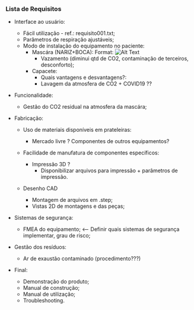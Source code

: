 ### Lista de Requisitos

- Interface ao usuário:
  - Fácil utilização - ref.: requisito001.txt;
  - Parâmetros de respiração ajustáveis;
  - Modo de instalação do equipamento no paciente:
    - Mascára (NARIZ+BOCA):
    Format: ![Alt Text](url) 
      - Vazamento (diminui qtd de CO2, contaminação de terceiros, desconforto);
    - Capacete:
      - Quais vantagens e desvantagens?:
      - Lavagem da atmosfera de CO2 + COVID19 ??  

- Funcionalidade:
  - Gestão do CO2 residual na atmosfera da mascára;

- Fabricação:
  - Uso de materiais disponíveis em prateleiras:
    - Mercado livre ? Componentes de outros equipamentos? 
  - Facilidade de manufatura de componentes específicos:
    - Impressão 3D ?
      - Disponibilizar arquivos para impressão  + parâmetros de impressão.
      
  - Desenho CAD
    - Montagem de arquivos em  .step;
    - Vistas 2D de montagens e das peças;
    
- Sistemas de segurança:
  - FMEA do equipamento; <-- Definir quais sistemas de segurança implementar, grau de risco;

- Gestão dos resíduos:
  - Ar de exaustão contaminado (procedimento???)

- Final:
  - Demonstração do produto;
  - Manual de construção;
  - Manual de utilização;
  - Troubleshooting.

